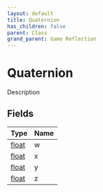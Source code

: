 ```yaml
---
layout: default
title: Quaternion
has_children: false
parent: Class
grand_parent: Game Reflection
---
```

# Quaternion
Description 

## Fields

| Type | Name |
|:----------|:--------------|
| [float](/riftbreaker-wiki/docs/game-reflection/components/float/) | w |
| [float](/riftbreaker-wiki/docs/game-reflection/components/float/) | x |
| [float](/riftbreaker-wiki/docs/game-reflection/components/float/) | y |
| [float](/riftbreaker-wiki/docs/game-reflection/components/float/) | z |

